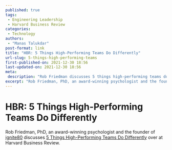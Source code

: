 ```yaml
---
published: true
tags:
 - Engineering Leadership
 - Harvard Business Review
categories:
 - Technology
authors:
 - "Manas Talukdar"
post-format: link
title: "HBR: 5 Things High-Performing Teams Do Differently"
url-slug: 5-things-high-performing-teams
first-published-on: 2021-12-30 18:56
last-updated-on: 2021-12-30 18:56
meta:
 description: "Rob Friedman discusses 5 things high-performing teams do differently in the Harvard Business Review."
excerpt: "Rob Friedman, PhD, an award-winning psychologist and the founder of [ignite80](http://www.ignite80.com/) discusses [5 things high-performing teams do differently](https://hbr.org/2021/10/5-things-high-performing-teams-do-differently) in the Harvard Business Review."
---
```


# HBR: 5 Things High-Performing Teams Do Differently

Rob Friedman, PhD, an award-winning psychologist and the founder of [ignite80](http://www.ignite80.com/) discusses [5 Things High-Performing Teams Do Differently](https://hbr.org/2021/10/5-things-high-performing-teams-do-differently) over at Harvard Business Review.
